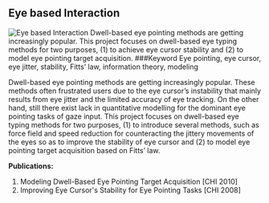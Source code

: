 ## Eye based Interaction
![Eye based Interaction](https://farm1.staticflickr.com/972/40440609350_6744481897_o.png)
Dwell-based eye pointing methods are getting increasingly popular. This project focuses on dwell-based eye typing methods for two purposes, (1) to achieve eye cursor stability and (2) to model eye pointing target acquisition.
###Keyword
Eye pointing, eye cursor, eye jitter, stability, Fitts’ law, information theory, modeling

Dwell-based eye pointing methods are getting increasingly popular. These methods often frustrated users due to the eye cursor’s instability that mainly results from eye jitter and the limited accuracy of eye tracking. On the other hand, still there exist lack in quantitative modelling for the dominant eye pointing tasks of gaze input. This project focuses on dwell-based eye typing methods for two purposes, (1)  to introduce several methods, such as force field and speed reduction for counteracting the jittery movements of the eyes so as to improve the stability of eye cursor and (2) to model eye pointing target acquisition  based on Fitts’ law. 
  
**Publications:**

1. Modeling Dwell-Based Eye Pointing Target Acquisition [CHI 2010]
2. Improving Eye Cursor's Stability for Eye Pointing Tasks [CHI 2008]